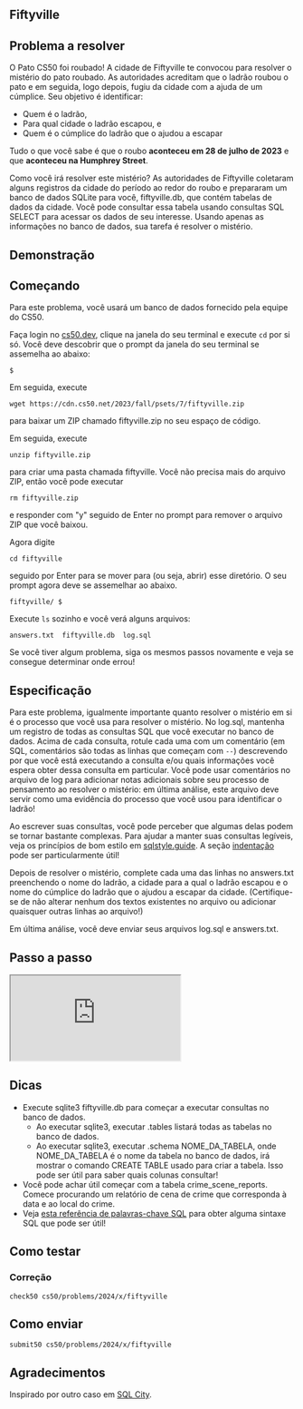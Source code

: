 ## Fiftyville

## Problema a resolver

O Pato CS50 foi roubado! A cidade de Fiftyville te convocou para resolver o mistério do pato roubado. As autoridades acreditam que o ladrão roubou o pato e em seguida, logo depois, fugiu da cidade com a ajuda de um cúmplice. Seu objetivo é identificar:

- Quem é o ladrão,
- Para qual cidade o ladrão escapou, e
- Quem é o cúmplice do ladrão que o ajudou a escapar

Tudo o que você sabe é que o roubo **aconteceu em 28 de julho de 2023** e que **aconteceu na Humphrey Street**.

Como você irá resolver este mistério? As autoridades de Fiftyville coletaram alguns registros da cidade do período ao redor do roubo e prepararam um banco de dados SQLite para você, fiftyville.db, que contém tabelas de dados da cidade. Você pode consultar essa tabela usando consultas SQL SELECT para acessar os dados de seu interesse. Usando apenas as informações no banco de dados, sua tarefa é resolver o mistério.

## Demonstração

<script async="" data-autoplay="1" data-cols="100" data-loop="1" data-rows="12" id="asciicast-YgI5fyTP939jINCZm7l3o7WCY" src="https://asciinema.org/a/YgI5fyTP939jINCZm7l3o7WCY.js"></script>

## Começando

Para este problema, você usará um banco de dados fornecido pela equipe do CS50.

Faça login no [cs50.dev](https://cs50.dev/), clique na janela do seu terminal e execute `cd` por si só. Você deve descobrir que o prompt da janela do seu terminal se assemelha ao abaixo:

    $

Em seguida, execute

    wget https://cdn.cs50.net/2023/fall/psets/7/fiftyville.zip
    
para baixar um ZIP chamado fiftyville.zip no seu espaço de código.

Em seguida, execute

    unzip fiftyville.zip
    
para criar uma pasta chamada fiftyville. Você não precisa mais do arquivo ZIP, então você pode executar

    rm fiftyville.zip

e responder com "y" seguido de Enter no prompt para remover o arquivo ZIP que você baixou.

Agora digite

    cd fiftyville
    
seguido por Enter para se mover para (ou seja, abrir) esse diretório. O seu prompt agora deve se assemelhar ao abaixo.

    fiftyville/ $
    
Execute `ls` sozinho e você verá alguns arquivos:

    answers.txt  fiftyville.db  log.sql

Se você tiver algum problema, siga os mesmos passos novamente e veja se consegue determinar onde errou!

## Especificação

Para este problema, igualmente importante quanto resolver o mistério em si é o processo que você usa para resolver o mistério. No log.sql, mantenha um registro de todas as consultas SQL que você executar no banco de dados. Acima de cada consulta, rotule cada uma com um comentário (em SQL, comentários são todas as linhas que começam com `--`) descrevendo por que você está executando a consulta e/ou quais informações você espera obter dessa consulta em particular. Você pode usar comentários no arquivo de log para adicionar notas adicionais sobre seu processo de pensamento ao resolver o mistério: em última análise, este arquivo deve servir como uma evidência do processo que você usou para identificar o ladrão!

Ao escrever suas consultas, você pode perceber que algumas delas podem se tornar bastante complexas. Para ajudar a manter suas consultas legíveis, veja os princípios de bom estilo em [sqlstyle.guide](https://www.sqlstyle.guide). A seção [indentação](https://www.sqlstyle.guide/#indentation) pode ser particularmente útil!

Depois de resolver o mistério, complete cada uma das linhas no answers.txt preenchendo o nome do ladrão, a cidade para a qual o ladrão escapou e o nome do cúmplice do ladrão que o ajudou a escapar da cidade. (Certifique-se de não alterar nenhum dos textos existentes no arquivo ou adicionar quaisquer outras linhas ao arquivo!)

Em última análise, você deve enviar seus arquivos log.sql e answers.txt.

## Passo a passo

<div class="ratio ratio-16x9" data-video=""><iframe allow="accelerometer; autoplay; encrypted-media; gyroscope; picture-in-picture" allowfullscreen="" class="border" data-video="" src="https://www.youtube.com/embed/YHhgEoJMDnU?modestbranding=0&amp;rel=0&amp;showinfo=0"></iframe></div>

## Dicas

- Execute sqlite3 fiftyville.db para começar a executar consultas no banco de dados.
  - Ao executar sqlite3, executar .tables listará todas as tabelas no banco de dados.
  - Ao executar sqlite3, executar .schema NOME_DA_TABELA, onde NOME_DA_TABELA é o nome da tabela no banco de dados, irá mostrar o comando CREATE TABLE usado para criar a tabela. Isso pode ser útil para saber quais colunas consultar!
- Você pode achar útil começar com a tabela crime_scene_reports. Comece procurando um relatório de cena de crime que corresponda à data e ao local do crime.
- Veja [esta referência de palavras-chave SQL](https://www.w3schools.com/sql/sql_ref_keywords.asp) para obter alguma sintaxe SQL que pode ser útil!

## Como testar

### Correção

    check50 cs50/problems/2024/x/fiftyville

## Como enviar

    submit50 cs50/problems/2024/x/fiftyville

## Agradecimentos

Inspirado por outro caso em [SQL City](https://mystery.knightlab.com/).